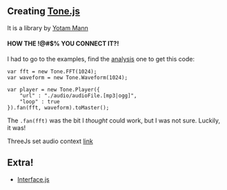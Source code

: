 
## Creating [Tone.js](https://tonejs.github.io/)
It is a library by [Yotam Mann](https://github.com/tambien)

#### HOW THE !@#$% YOU CONNECT IT?!
I had to go to the examples, find the [analysis](https://github.com/Tonejs/Tone.js/blob/dev/examples/analysis.html) one to get this code:
```
var fft = new Tone.FFT(1024);
var waveform = new Tone.Waveform(1024);

var player = new Tone.Player({
	"url" : "./audio/audioFile.[mp3|ogg]",
	"loop" : true
}).fan(fft, waveform).toMaster();
```

The `.fan(fft)` was the bit I *thought* could work, but I was not sure. Luckily, it was!

ThreeJs set audio context [link](https://threejs.org/docs/#api/audio/AudioContext)

## Extra!
- [Interface.js](http://charlie-roberts.com/interface/)

